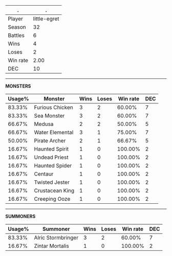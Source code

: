 .|.
|-|-
Player|little-egret
Season|32
Battles|6
Wins|4
Loses|2
Win rate|2.00
DEC|10

---
**MONSTERS**

Usage%|Monster|Wins|Loses|Win rate|DEC|
-|-|-|-|-|-|
83.33%|Furious Chicken|3|2|60.00%|7|
83.33%|Sea Monster|3|2|60.00%|7|
66.67%|Medusa|2|2|50.00%|5|
66.67%|Water Elemental|3|1|75.00%|7|
50.00%|Pirate Archer|2|1|66.67%|5|
16.67%|Haunted Spirit|1|0|100.00%|2|
16.67%|Undead Priest|1|0|100.00%|2|
16.67%|Haunted Spider|1|0|100.00%|2|
16.67%|Centaur|1|0|100.00%|2|
16.67%|Twisted Jester|1|0|100.00%|2|
16.67%|Crustacean King|1|0|100.00%|2|
16.67%|Creeping Ooze|1|0|100.00%|2|

---
**SUMMONERS**

Usage%|Summoner|Wins|Loses|Win rate|DEC|
-|-|-|-|-|-|
83.33%|Alric Stormbringer|3|2|60.00%|7|
16.67%|Zintar Mortalis|1|0|100.00%|2|
